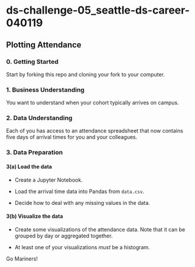 # ds-challenge-05_seattle-ds-career-040119

## Plotting Attendance

### 0. Getting Started

Start by forking this repo and cloning your fork to your computer.

### 1. Business Understanding

You want to understand when your cohort typically arrives on campus.

### 2. Data Understanding

Each of you has access to an attendance spreadsheet that now contains five days of arrival times for you and your colleagues.

### 3. Data Preparation

#### 3(a) Load the data

* Create a Jupyter Notebook.

* Load the arrival time data into Pandas from `data.csv`. 

* Decide how to deal with any missing values in the data.

#### 3(b) Visualize the data

* Create some visualizations of the attendance data. Note that it can be grouped by day or aggregated together.

* At least one of your visualizations _must_ be a histogram.

Go Mariners!
